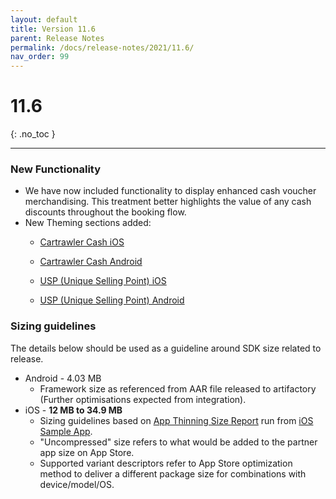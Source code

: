 ```yaml
---
layout: default
title: Version 11.6
parent: Release Notes
permalink: /docs/release-notes/2021/11.6/
nav_order: 99
---
```


# 11.6

{: .no_toc }

---

### New Functionality

* We have now included functionality to display enhanced cash voucher merchandising.
This treatment better highlights the value of any cash discounts throughout the booking flow.
* New Theming sections added:
    -  <a href="/docs/ios/customisation/cartrawler-cash" target="_blank">Cartrawler Cash iOS</a>
    -  <a href="/docs/android/customisation/cartrawler-cash" target="_blank">Cartrawler Cash Android</a>

    -  <a href="/docs/ios/customisation/usp" target="_blank">USP (Unique Selling Point) iOS</a>
    -  <a href="/docs/android/customisation/usp" target="_blank">USP (Unique Selling Point) Android</a>

### Sizing guidelines
The details below should be used as a guideline around SDK size related to release.
* Android - 4.03 MB
    * Framework size as referenced from AAR file released to artifactory (Further optimisations expected from integration).
* iOS - **12 MB to 34.9 MB**
    * Sizing guidelines based on <a href="https://github.com/cartrawler/cartrawler.github.io/blob/master/ios-report.txt" target="_blank">App Thinning Size Report</a> run from <a href="https://github.com/cartrawler/cartrawler-ios-integration" target="_blank">iOS Sample App</a>.
    * "Uncompressed" size refers to what would be added to the partner app size on App Store.
    * Supported variant descriptors refer to App Store optimization method to deliver a different package size for combinations with device/model/OS.
